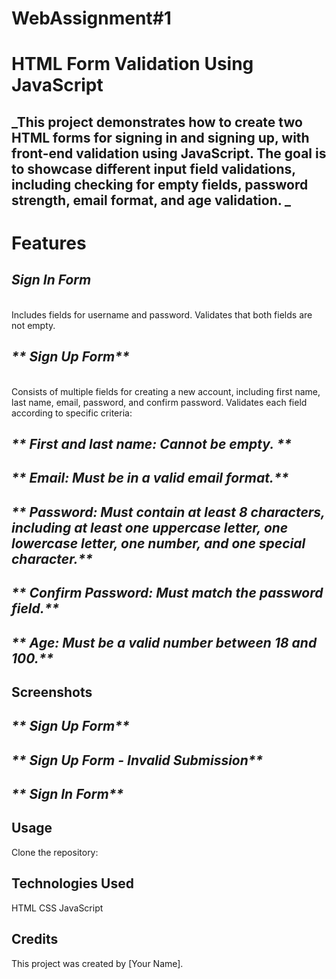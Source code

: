 # WebAssignment#1
# HTML Form Validation Using JavaScript
## _This project demonstrates how to create two HTML forms for signing in and signing up, with front-end validation using JavaScript. The goal is to showcase different input field validations, including checking for empty fields, password strength, email format, and age validation. _

# Features

## _**Sign In Form**_
<br> Includes fields for username and password. Validates that both fields are not empty. 

## _** Sign Up Form**_ 
<br>
Consists of multiple fields for creating a new account, including first name, last name, email, password, and confirm password. Validates each field according to specific criteria:

## _** First and last name: Cannot be empty. **_
## _** Email: Must be in a valid email format.**_ 
## _** Password: Must contain at least 8 characters, including at least one uppercase letter, one lowercase letter, one number, and one special character.**_ 
## _** Confirm Password: Must match the password field.**_ 
## _** Age: Must be a valid number between 18 and 100.**_ 

## Screenshots

## _** Sign Up Form**_ 

## _** Sign Up Form - Invalid Submission**_ 

## _** Sign In Form**_ 

## Usage
Clone the repository:




## Technologies Used
HTML
CSS
JavaScript


## Credits
This project was created by [Your Name].
